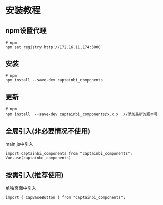 # 安装教程  

## npm设置代理

```
# npm
npm set registry http://172.16.11.174:3000
```

## 安装
```
# npm
npm install --save-dev captainbi_components
```
## 更新
```
# npm
npm install  --save-dev captainbi_components@x.x.x  //添加最新的版本号
```

## 全局引入(非必要情况不使用)
main.js中引入
```
import captainbi_components from "captainbi_components";
Vue.use(captainbi_components)
```

## 按需引入(推荐使用)
单独页面中引入
```
import { CapBaseButton } from "captainbi_components";
```